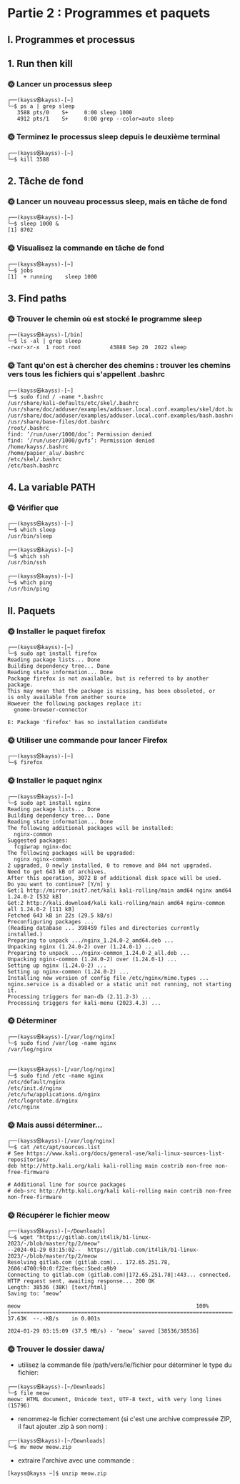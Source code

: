 

# Partie 2 : Programmes et paquets

## I. Programmes et processus

## 1. Run then kill

### 🌞 Lancer un processus sleep
```
┌──(kayss㉿kayss)-[~]
└─$ ps a | grep sleep  
   3588 pts/0    S+     0:00 sleep 1000
   4912 pts/1    S+     0:00 grep --color=auto sleep
```


### 🌞 Terminez le processus sleep depuis le deuxième terminal
```
┌──(kayss㉿kayss)-[~]
└─$ kill 3588
```

## 2. Tâche de fond

### 🌞 Lancer un nouveau processus sleep, mais en tâche de fond
```
┌──(kayss㉿kayss)-[~]
└─$ sleep 1000 &
[1] 8702
```

### 🌞 Visualisez la commande en tâche de fond

```
┌──(kayss㉿kayss)-[~]
└─$ jobs
[1]  + running    sleep 1000
```
                        
                             
## 3. Find paths

### 🌞 Trouver le chemin où est stocké le programme sleep
```
┌──(kayss㉿kayss)-[/bin]
└─$ ls -al | grep sleep
-rwxr-xr-x  1 root root         43888 Sep 20  2022 sleep
```
                                                  
                                                           
### 🌞 Tant qu'on est à chercher des chemins : trouver les chemins vers tous les fichiers qui s'appellent .bashrc
```
┌──(kayss㉿kayss)-[~]
└─$ sudo find / -name *.bashrc
/usr/share/kali-defaults/etc/skel/.bashrc
/usr/share/doc/adduser/examples/adduser.local.conf.examples/skel/dot.bashrc
/usr/share/doc/adduser/examples/adduser.local.conf.examples/bash.bashrc
/usr/share/base-files/dot.bashrc
/root/.bashrc
find: ‘/run/user/1000/doc’: Permission denied
find: ‘/run/user/1000/gvfs’: Permission denied
/home/kayss/.bashrc
/home/papier_alu/.bashrc
/etc/skel/.bashrc
/etc/bash.bashrc
```

## 4. La variable PATH

### 🌞 Vérifier que
```
┌──(kayss㉿kayss)-[~]
└─$ which sleep
/usr/bin/sleep
                                                                                                                ┌──(kayss㉿kayss)-[~]
└─$ which ssh  
/usr/bin/ssh

┌──(kayss㉿kayss)-[~]
└─$ which ping
/usr/bin/ping
```

## II. Paquets

### 🌞 Installer le paquet firefox
```
┌──(kayss㉿kayss)-[~]
└─$ sudo apt install firefox
Reading package lists... Done
Building dependency tree... Done
Reading state information... Done
Package firefox is not available, but is referred to by another package.
This may mean that the package is missing, has been obsoleted, or
is only available from another source
However the following packages replace it:
  gnome-browser-connector

E: Package 'firefox' has no installation candidate
```

### 🌞 Utiliser une commande pour lancer Firefox

```
┌──(kayss㉿kayss)-[~]
└─$ firefox
```



### 🌞 Installer le paquet nginx
```
┌──(kayss㉿kayss)-[~]
└─$ sudo apt install nginx  
Reading package lists... Done
Building dependency tree... Done
Reading state information... Done
The following additional packages will be installed:
  nginx-common
Suggested packages:
  fcgiwrap nginx-doc
The following packages will be upgraded:
  nginx nginx-common
2 upgraded, 0 newly installed, 0 to remove and 844 not upgraded.
Need to get 643 kB of archives.
After this operation, 3072 B of additional disk space will be used.
Do you want to continue? [Y/n] y
Get:1 http://mirror.init7.net/kali kali-rolling/main amd64 nginx amd64 1.24.0-2 [532 kB]
Get:2 http://kali.download/kali kali-rolling/main amd64 nginx-common all 1.24.0-2 [111 kB]
Fetched 643 kB in 22s (29.5 kB/s)                
Preconfiguring packages ...
(Reading database ... 398459 files and directories currently installed.)
Preparing to unpack .../nginx_1.24.0-2_amd64.deb ...
Unpacking nginx (1.24.0-2) over (1.24.0-1) ...
Preparing to unpack .../nginx-common_1.24.0-2_all.deb ...
Unpacking nginx-common (1.24.0-2) over (1.24.0-1) ...
Setting up nginx (1.24.0-2) ...
Setting up nginx-common (1.24.0-2) ...
Installing new version of config file /etc/nginx/mime.types ...
nginx.service is a disabled or a static unit not running, not starting it.
Processing triggers for man-db (2.11.2-3) ...
Processing triggers for kali-menu (2023.4.3) ...
```

### 🌞 Déterminer
```
┌──(kayss㉿kayss)-[/var/log/nginx]
└─$ sudo find /var/log -name nginx
/var/log/nginx


┌──(kayss㉿kayss)-[/var/log/nginx]
└─$ sudo find /etc -name nginx    
/etc/default/nginx
/etc/init.d/nginx
/etc/ufw/applications.d/nginx
/etc/logrotate.d/nginx
/etc/nginx
```
    
               
### 🌞 Mais aussi déterminer...
```
┌──(kayss㉿kayss)-[/var/log/nginx]
└─$ cat /etc/apt/sources.list
# See https://www.kali.org/docs/general-use/kali-linux-sources-list-repositories/
deb http://http.kali.org/kali kali-rolling main contrib non-free non-free-firmware

# Additional line for source packages
# deb-src http://http.kali.org/kali kali-rolling main contrib non-free non-free-firmware
```
### 🌞 Récupérer le fichier meow

```
┌──(kayss㉿kayss)-[~/Downloads]
└─$ wget "https://gitlab.com/it4lik/b1-linux-2023/-/blob/master/tp/2/meow"       
--2024-01-29 03:15:02--  https://gitlab.com/it4lik/b1-linux-2023/-/blob/master/tp/2/meow
Resolving gitlab.com (gitlab.com)... 172.65.251.78, 2606:4700:90:0:f22e:fbec:5bed:a9b9
Connecting to gitlab.com (gitlab.com)|172.65.251.78|:443... connected.
HTTP request sent, awaiting response... 200 OK
Length: 38536 (38K) [text/html]
Saving to: ‘meow’

meow                                                       100%[=======================================================================================================================================>]  37.63K  --.-KB/s    in 0.001s  

2024-01-29 03:15:09 (37.5 MB/s) - ‘meow’ saved [38536/38536]

```

### 🌞 Trouver le dossier dawa/

 - utilisez la commande file /path/vers/le/fichier pour déterminer le type du fichier:

```
┌──(kayss㉿kayss)-[~/Downloads]
└─$ file meow                                                             
meow: HTML document, Unicode text, UTF-8 text, with very long lines (15796)                                                    
```

- renommez-le fichier correctement (si c'est une archive compressée ZIP, il faut ajouter .zip à son nom) :

```                                                   
┌──(kayss㉿kayss)-[~/Downloads]
└─$ mv meow meow.zip  
```

- extraire l'archive avec une commande :

```
[kayss@kayss ~]$ unzip meow.zip

```
